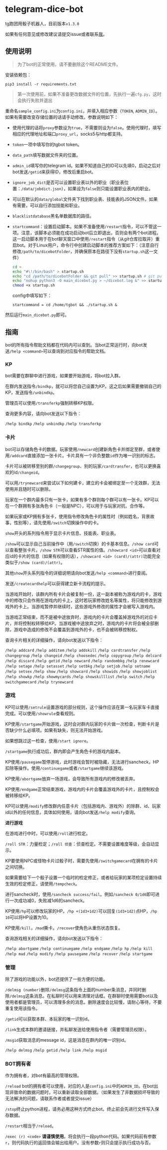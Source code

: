 # telegram-dice-bot
tg跑团用骰子机器人，目前版本`v1.3.0`

如果有任何意见或修改建议请提交issue或者联系[我](https://t.me/AntaresChr)。

## 使用说明

> 为了bot的正常使用，请不要删除这个README文件。

安装依赖包：

```
pip3 install -r requirements.txt
```

> 第一次使用前，如果不准备更改数据文件的位置，先执行一遍`cfg.py`，这时会执行失败并退出

重命名`sample_config.ini`为`config.ini`，并填入相应参数（`TOKEN`, `ADMIN_ID`）。如果有需要改变存储位置的话请手动修改。参数说明如下：

* 使用代理的话将`proxy`参数设为`true`，不需要则设为`false`。使用代理时，填写相应的代理地址和端口`proxy_url`，socks5与http都支持。

* `token`一项中填写你的tgbot token。

* `data_path`填写数据文件夹的位置。

* `admin_id`填写你的telegram id。如果不知道自己的ID可以先填0，启动之后对bot发送`/getid`来获得ID，修改后重启bot。

* `ignore_job_dict`是否可以设置职业表以外的职业（职业表位置：`/data/jobdict.json`），如果设为`false`则只能设置职业表内的职业。

* 可以在默认的`data/global`文件夹下找到职业表、技能表的JSON文件。如果有需要，可以自行添加技能和职业。

* `blacklistdatabase`黑名单数据库的路径。

* `startcommand`：设置启动脚本。如果不准备使用`/restart`指令，可以不管这一项。注意，该脚本必须能在成功启动bot后立即退出，否则会有两个bot进程。这一启动脚本用于在bot聊天窗口中使用`/restart`指令（从git仓库拉取并）重启bot。对于Linux用户，命令行中创建启动脚本的推荐方案如下：（注意自行修改`/path/to/dicebotFolder`，并确保原本在路径下没有`startup.sh`这一文件）

  ```bash
  cd ~
  echo "#\!/bin/bash" > startup.sh
  echo "cd /path/to/dicebotFolder && git pull" >> startup.sh # git pull 可选，如果不想获取到更新可以忽略'&& git pull'。有时更新新功能后会新增config项，需要手动更改才能正常运行。
  echo "nohup python3 -O main_dicebot.py > ~/dicebot.log &" >> startup.sh
  chmod +x startup.sh
  ```

  config中填写如下：

  ```
  startcommand = cd /home/tgbot && ./startup.sh &
  ```

然后运行`main_dicebot.py`即可。

## 指南

bot的所有指令帮助文档都在代码内可以查到。当bot正常运行时，向bot发送`/help <command>`可以查询到对应指令的帮助文档。

### KP

bot需要在群聊中进行游戏，如果要开始游戏，将bot拉入群。

在群内发送指令`/bindkp`，就可以将您自己设置为KP。这之后如果需要撤销自己的KP，发送指令`/unbindkp`。

管理员可以使用`/transferkp`强制转移KP权限。

查询更多内容，请向bot发送以下指令：

`/help bindkp`
`/help unbindkp`
`/help transferkp`

### 卡片

bot可以存储角色卡的数据。玩家使用`/newcard`创建新角色卡并绑定至群，或者使用`/addcard`直接添加一张卡片。卡片具有一个非负整数`id`作为唯一识别的标志。

卡片可以被转移至别的群`/changegroup`、别的玩家`/cardtransfer`，也可以更换喜欢的id`/changeid`。

可以用`/trynewcard`来尝试以下如何建卡，建立的卡会被绑定至一个无效群，无法使用并且随时可以删除。

玩家在一个群内最多只有一张卡，如果有多个群则每个群可以有一张卡。KP可以在一个群拥有多张角色卡（一般是NPC），可以用于与玩家对抗、合作等。

如果玩家或KP拥有多张卡，使用指令修改角色卡的属性时（例如姓名，背景故事，性别等），请先使用`/switch`切换操作中的卡。

`show`开头的系列指令用于显示卡片信息、技能表、职业表。

`/show`可以显示自己当前操作中（用`/switch`切换）的卡基本信息。`/show card`可以查看整张卡片。`/show STR`可以查看STR属性的值。`/showcard <id>`可以查看对应id的卡片的信息（如果有权限的话），`/showcard <id> (card)/(attr)`功能完全类似于`/show (card)/(attr)`。

其他`show`开头系列指令的详细说明请向bot发送`/help <command>`进行查阅。

发送`/createcardhelp`可以获得建立新卡流程的提示。

当游戏开始时，该群内所有卡片会被复制一份，这一副本被称为游戏内的卡，游戏中的修改只会作用在游戏内的卡上，这时若玩家修改姓名等属性，将只能修改到游戏外的卡上。当游戏暂停并继续时，这些游戏外修改的属性才会被写入游戏内。

当游戏正常结束，而不是被中途放弃时，游戏内的卡片会覆盖掉游戏外的对应卡片，并将控制权转移给KP。当游戏被中途放弃之时，游戏内的卡片将会被全部删除，游戏中造成的修改不会覆盖到游戏外的卡，也不会被转移控制权。

查询卡片相关的详细操作，请向bot发送以下指令：

`/help addcard`
`/help additem`
`/help addskill`
`/help cardtransfer`
`/help changegroup`
`/help changeid`
`/help choosedec`
`/help copygroup`
`/help delcard`
`/help discard`
`/help getid`
`/help newcard`
`/help randombkg`
`/help renewcard`
`/help setage`
`/help setasset`
`/help setbkg`
`/help setjob`
`/help setname`
`/help setsex`
`/help show`
`/help showcard`
`/help showids`
`/help showjoblist`
`/help showkp`
`/help showmycards`
`/help showskilllist`
`/help switch`
`/help switchgamecard`
`/help trynewcard`

### 游戏

KP可以使用`/setrule`设置游戏的部分规则，这个操作应该在第一名玩家车卡直接完成。可以使用`/showrule`查看规则。

KP使用`/startgame`开始游戏，这时会对群内玩家的卡片做一次检查，判断卡片是否缺少什么必填项。如果有缺失，则无法开始游戏。

如果想跳过这一检查，使用`/start ignore`。

`/startgame`执行成功后，群内即会产生角色卡的游戏内副本。

KP使用`/pausegame`暂停游戏，此时游戏会暂时被隐藏，无法进行sancheck，HP扣除等操作。使用`/continuegame`或者`/startgame`继续该游戏。

KP使用`/abortgame`放弃一场游戏，会导致所有游戏内的修改被丢弃。

KP使用`/endgame`正常结束游戏，游戏内的卡片会覆盖游戏外的卡片，且控制权会被转移给KP。

KP可以使用`/modify`修改群内任意卡片（包括游戏内、游戏外）的除群、id、玩家id以外的任何信息，具体如何使用，请向bot发送`/help modify`查询。

**进行游戏**

在游戏进行中时，可以使用`/roll`进行检定。

`/roll STR`：力量检定；`/roll 侦查`：侦查检定。不需要设置难度等级，会自动显示。

KP要使用NPC或怪物卡片过骰子时，需要先使用`/switchgamecard`在拥有的卡片之间切换。

如果需要给下一个骰子设置一个临时的检定修正，或者给玩家的某项检定设置持续生效的检定修正，请使用`/tempcheck`。

进行sancheck时，使用`/sancheck success/fail`。例如`/sancheck 0/1d6`即可进行一次成功减0，失败减1d6的sancheck。

KP使用`/hp`可以修改玩家的HP。`/hp +(1d3+1d2)`可以回复`(1d3+1d2)`点HP，`/hp 10`可以将HP设置为10。

KP使用`/kill`，`/mad`撕卡。`/recover`使角色从重伤状态恢复。

查询游戏相关的详细操作，请向bot发送以下指令：

`/help abortgame`
`/help continuegame`
`/help endgame`
`/help hp`
`/help kill`
`/help mad`
`/help modify`
`/help pausegame`
`/help recover`
`/help startgame`

### 管理

除了游戏的功能以外，bot还提供了一些方便的功能。

`/delmsg (number)`删除`/delmsg`这条指令上面的number条消息，并同时删除`/delmsg`这条消息。在私聊时可以用来清理对话框。在群聊时使用需要bot以及使用者都是管理员，可以清理多余的消息。删除速度会比较慢，请耐心等待，不要重复使用该指令。

`/getid`可以获取本群、本玩家的唯一识别id。

`/link`生成本群的邀请链接，并私聊发送给使用指令者（需要管理员权限）。

`/msgid`获取消息的message id，这是消息在群内的唯一识别id。

`/help delmsg`
`/help getid`
`/help link`
`/help msgid`

### BOT拥有者

作为拥有者，对bot有最高的管理权限。

`/reload` bot的拥有者可以使用，对应的人是`config.ini`中的`ADMIN_ID`。在bot出现非致命的数据问题时，可以重新读取全部数据。（如果发生了非数据损坏导致的无法解决的问题，请联系作者或者提交issue）

`/stop`终止python进程，请务必用这种方式终止bot。终止前会先进行文件写入保存数据。

`/restart`相当于`/reload`。

`/exec (r) <code>` **请谨慎使用**。将会执行一段python代码。如果代码前有参数`r`，则代码执行的返回值会输出给用户。没有参数`r`则只会提示执行成功与否。

